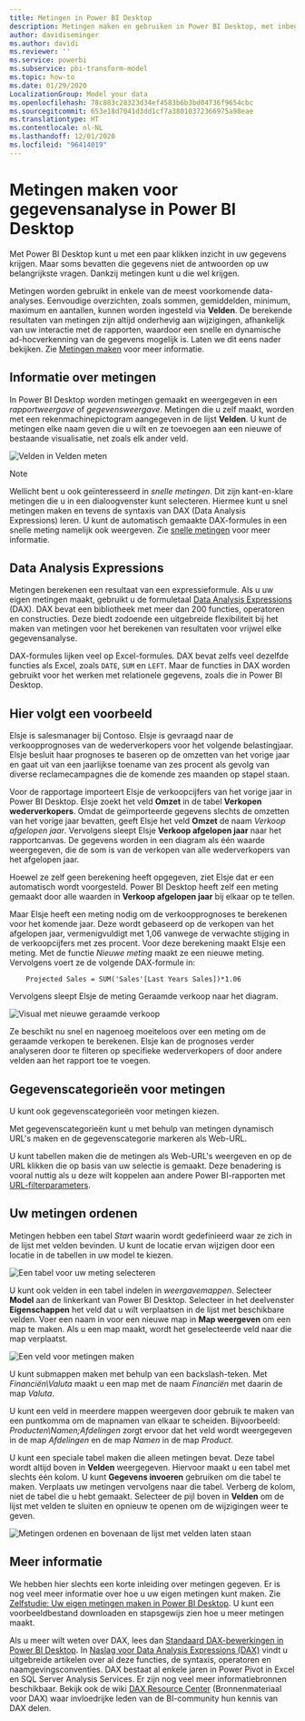 ```yaml
---
title: Metingen in Power BI Desktop
description: Metingen maken en gebruiken in Power BI Desktop, met inbegrip van snelle metingen en DAX-syntaxis
author: davidiseminger
ms.author: davidi
ms.reviewer: ''
ms.service: powerbi
ms.subservice: pbi-transform-model
ms.topic: how-to
ms.date: 01/29/2020
LocalizationGroup: Model your data
ms.openlocfilehash: 78c883c28323d34ef4583b6b3bd04736f9654cbc
ms.sourcegitcommit: 653e18d7041d3dd1cf7a38010372366975a98eae
ms.translationtype: HT
ms.contentlocale: nl-NL
ms.lasthandoff: 12/01/2020
ms.locfileid: "96414019"
---
```

# <a name="create-measures-for-data-analysis-in-power-bi-desktop"></a>Metingen maken voor gegevensanalyse in Power BI Desktop

Met Power BI Desktop kunt u met een paar klikken inzicht in uw gegevens krijgen. Maar soms bevatten die gegevens niet de antwoorden op uw belangrijkste vragen. Dankzij metingen kunt u die wel krijgen.

Metingen worden gebruikt in enkele van de meest voorkomende data-analyses. Eenvoudige overzichten, zoals sommen, gemiddelden, minimum, maximum en aantallen, kunnen worden ingesteld via **Velden**. De berekende resultaten van metingen zijn altijd onderhevig aan wijzigingen, afhankelijk van uw interactie met de rapporten, waardoor een snelle en dynamische ad-hocverkenning van de gegevens mogelijk is. Laten we dit eens nader bekijken. Zie [Metingen maken](/learn/modules/model-data-power-bi/4b-create-calculated-measures) voor meer informatie.

## <a name="understanding-measures"></a>Informatie over metingen

In Power BI Desktop worden metingen gemaakt en weergegeven in een *rapportweergave* of *gegevensweergave*. Metingen die u zelf maakt, worden met een rekenmachinepictogram aangegeven in de lijst **Velden**. U kunt de metingen elke naam geven die u wilt en ze toevoegen aan een nieuwe of bestaande visualisatie, net zoals elk ander veld.

![Velden in Velden meten](media/desktop-measures/measuresinpbid_measinfieldlist.png)

> [!NOTE]
> Wellicht bent u ook geïnteresseerd in *snelle metingen*. Dit zijn kant-en-klare metingen die u in een dialoogvenster kunt selecteren. Hiermee kunt u snel metingen maken en tevens de syntaxis van DAX (Data Analysis Expressions) leren. U kunt de automatisch gemaakte DAX-formules in een snelle meting namelijk ook weergeven. Zie [snelle metingen](desktop-quick-measures.md) voor meer informatie.
> 
> 

## <a name="data-analysis-expressions"></a>Data Analysis Expressions

Metingen berekenen een resultaat van een expressieformule. Als u uw eigen metingen maakt, gebruikt u de formuletaal [Data Analysis Expressions](/dax/) (DAX). DAX bevat een bibliotheek met meer dan 200 functies, operatoren en constructies. Deze biedt zodoende een uitgebreide flexibiliteit bij het maken van metingen voor het berekenen van resultaten voor vrijwel elke gegevensanalyse.

DAX-formules lijken veel op Excel-formules. DAX bevat zelfs veel dezelfde functies als Excel, zoals `DATE`, `SUM` en `LEFT`. Maar de functies in DAX worden gebruikt voor het werken met relationele gegevens, zoals die in Power BI Desktop.

## <a name="lets-look-at-an-example"></a>Hier volgt een voorbeeld

Elsje is salesmanager bij Contoso. Elsje is gevraagd naar de verkoopprognoses van de wederverkopers voor het volgende belastingjaar. Elsje besluit haar prognoses te baseren op de omzetten van het vorige jaar en gaat uit van een jaarlijkse toename van zes procent als gevolg van diverse reclamecampagnes die de komende zes maanden op stapel staan.

Voor de rapportage importeert Elsje de verkoopcijfers van het vorige jaar in Power BI Desktop. Elsje zoekt het veld **Omzet** in de tabel **Verkopen wederverkopers**. Omdat de geïmporteerde gegevens slechts de omzetten van het vorige jaar bevatten, geeft Elsje het veld **Omzet** de naam *Verkoop afgelopen jaar*. Vervolgens sleept Elsje **Verkoop afgelopen jaar** naar het rapportcanvas. De gegevens worden in een diagram als één waarde weergegeven, die de som is van de verkopen van alle wederverkopers van het afgelopen jaar.

Hoewel ze zelf geen berekening heeft opgegeven, ziet Elsje dat er een automatisch wordt voorgesteld. Power BI Desktop heeft zelf een meting gemaakt door alle waarden in **Verkoop afgelopen jaar** bij elkaar op te tellen.

Maar Elsje heeft een meting nodig om de verkoopprognoses te berekenen voor het komende jaar. Deze wordt gebaseerd op de verkopen van het afgelopen jaar, vermenigvuldigt met 1,06 vanwege de verwachte stijging in de verkoopcijfers met zes procent. Voor deze berekening maakt Elsje een meting. Met de functie *Nieuwe meting* maakt ze een nieuwe meting. Vervolgens voert ze de volgende DAX-formule in:

```dax
    Projected Sales = SUM('Sales'[Last Years Sales])*1.06
```

Vervolgens sleept Elsje de meting Geraamde verkoop naar het diagram.

![Visual met nieuwe geraamde verkoop](media/desktop-measures/measuresinpbid_lastyearsales.png)

Ze beschikt nu snel en nagenoeg moeiteloos over een meting om de geraamde verkopen te berekenen. Elsje kan de prognoses verder analyseren door te filteren op specifieke wederverkopers of door andere velden aan het rapport toe te voegen.

## <a name="data-categories-for-measures"></a>Gegevenscategorieën voor metingen

U kunt ook gegevenscategorieën voor metingen kiezen.

Met gegevenscategorieën kunt u met behulp van metingen dynamisch URL's maken en de gegevenscategorie markeren als Web-URL.

U kunt tabellen maken die de metingen als Web-URL's weergeven en op de URL klikken die op basis van uw selectie is gemaakt. Deze benadering is vooral nuttig als u deze wilt koppelen aan andere Power BI-rapporten met [URL-filterparameters](../collaborate-share/service-url-filters.md).

## <a name="organizing-your-measures"></a>Uw metingen ordenen

Metingen hebben een tabel *Start* waarin wordt gedefinieerd waar ze zich in de lijst met velden bevinden. U kunt de locatie ervan wijzigen door een locatie in de tabellen in uw model te kiezen.

![Een tabel voor uw meting selecteren](media/desktop-measures/measures-03.png)

U kunt ook velden in een tabel indelen in *weergavemappen*. Selecteer **Model** aan de linkerkant van Power BI Desktop. Selecteer in het deelvenster **Eigenschappen** het veld dat u wilt verplaatsen in de lijst met beschikbare velden. Voer een naam in voor een nieuwe map in **Map weergeven** om een map te maken. Als u een map maakt, wordt het geselecteerde veld naar die map verplaatst.

![Een veld voor metingen maken](media/desktop-measures/measures-04.gif)

U kunt submappen maken met behulp van een backslash-teken. Met *Financiën\Valuta* maakt u een map met de naam *Financiën* met daarin de map *Valuta*.

U kunt een veld in meerdere mappen weergeven door gebruik te maken van een puntkomma om de mapnamen van elkaar te scheiden. Bijvoorbeeld: *Producten\Namen;Afdelingen* zorgt ervoor dat het veld wordt weergegeven in de map *Afdelingen* en de map *Namen* in de map *Product*.

U kunt een speciale tabel maken die alleen metingen bevat. Deze tabel wordt altijd boven in **Velden** weergegeven. Hiervoor maakt u een tabel met slechts één kolom. U kunt **Gegevens invoeren** gebruiken om die tabel te maken. Verplaats uw metingen vervolgens naar die tabel. Verberg de kolom, niet de tabel die u hebt gemaakt. Selecteer de pijl boven in **Velden** om de lijst met velden te sluiten en opnieuw te openen om de wijzigingen weer te geven.

![Metingen ordenen en bovenaan de lijst met velden laten staan](media/desktop-measures/measures-05.png)

## <a name="learn-more"></a>Meer informatie

We hebben hier slechts een korte inleiding over metingen gegeven. Er is nog veel meer informatie over hoe u uw eigen metingen kunt maken. Zie [Zelfstudie: Uw eigen metingen maken in Power BI Desktop](desktop-tutorial-create-measures.md). U kunt een voorbeeldbestand downloaden en stapsgewijs zien hoe u meer metingen maakt.  

Als u meer wilt weten over DAX, lees dan [Standaard DAX-bewerkingen in Power BI Desktop](desktop-quickstart-learn-dax-basics.md). In [Naslag voor Data Analysis Expressions (DAX)](/dax/) vindt u uitgebreide artikelen over al deze functies, de syntaxis, operatoren en naamgevingsconventies. DAX bestaat al enkele jaren in Power Pivot in Excel en SQL Server Analysis Services. Er zijn nog veel meer informatiebronnen beschikbaar. Bekijk ook de wiki [DAX Resource Center](https://social.technet.microsoft.com/wiki/contents/articles/1088.dax-resource-center.aspx) (Bronnenmateriaal voor DAX) waar invloedrijke leden van de BI-community hun kennis van DAX delen.
